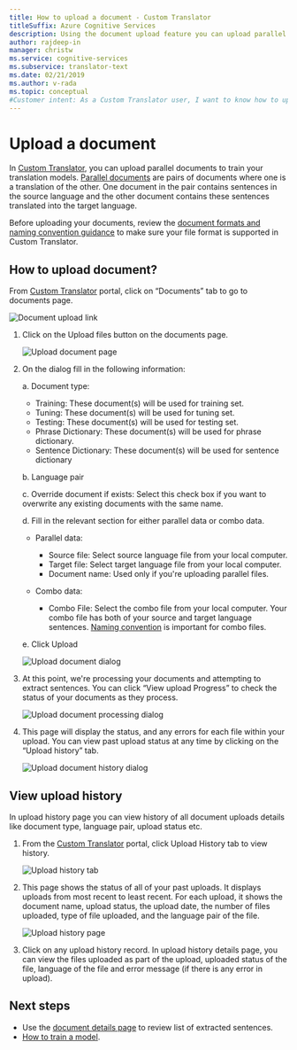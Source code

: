 ```yaml
---
title: How to upload a document - Custom Translator
titleSuffix: Azure Cognitive Services
description: Using the document upload feature you can upload parallel document for your trainings. Parallel documents are pairs of documents where one is the translation of the other. One document in the pair contains sentences in the source language and the other document contains these sentences translated into the target language.  
author: rajdeep-in
manager: christw
ms.service: cognitive-services
ms.subservice: translator-text
ms.date: 02/21/2019
ms.author: v-rada
ms.topic: conceptual
#Customer intent: As a Custom Translator user, I want to know how to upload document, so that I can start uploading my documents to train my model .
---
```


# Upload a document

In [Custom Translator](https://portal.customtranslator.azure.ai), you can upload parallel documents to train your translation models. [Parallel documents](what-are-parallel-documents.md) are pairs of documents where one is a translation of the other. One document in the pair contains sentences in the source language and the other document contains these sentences translated into the target language.

Before uploading your documents, review the [document formats and naming convention guidance](document-formats-naming-convention.md) to make sure your file format is supported in Custom Translator.

## How to upload document?

From [Custom Translator](https://portal.customtranslator.azure.ai) portal, click on “Documents” tab to go to documents page.

![Document upload link](media/how-to/how-to-upload-1.png)


1.  Click on the Upload files button on the documents page.

    ![Upload document page](media/how-to/how-to-upload-2.png)

2.  On the dialog fill in the following information:

    a.  Document type:

    -  Training: These document(s) will be used for training set.
    -  Tuning: These document(s) will be used for tuning set.
    -  Testing: These document(s) will be used for testing set.
    -  Phrase Dictionary: These document(s) will be used for phrase  dictionary.
    -  Sentence Dictionary: These document(s) will be used for sentence  dictionary

    b.  Language pair

    c.  Override document if exists: Select this check box if you want to
        overwrite any existing documents with the same name.

    d.  Fill in the relevant section for either parallel data or combo data.

    -  Parallel data:
        -  Source file: Select source language file from your local computer.
        -  Target file: Select target language file from your local computer.
        -  Document name: Used only if you're uploading parallel files.

    - Combo data:
        -  Combo File: Select the combo file from your local computer. Your combo file has both of your source and target language sentences. [Naming convention](document-formats-naming-convention.md) is important for combo files.

    e.  Click Upload

    ![Upload document dialog](media/how-to/how-to-upload-dialog.png)

3.  At this point, we're processing your documents and attempting to extract sentences. You can click “View upload Progress” to check the status of your documents as they process.

    ![Upload document processing dialog](media/how-to/how-to-upload-processing-dialog.png)

4.  This page will display the status, and any errors for each file within your
    upload. You can view past upload status at any time by clicking on the
    “Upload history” tab.

    ![Upload document history dialog](media/how-to/how-to-upload-document-history.png)


## View upload history

In upload history page you can view history of all document uploads details like document type, language pair, upload status etc.

1. From the [Custom Translator](https://portal.customtranslator.azure.ai) portal,
    click Upload History tab to view history.

    ![Upload history tab](media/how-to/how-to-upload-history-1.png)

2. This page shows the status of all of your past uploads. It displays
    uploads from most recent to least recent. For each upload, it shows the document name, upload status, the upload date, the number of files uploaded, type of file uploaded, and the language pair of the file.

    ![Upload history page](media/how-to/how-to-document-history-2.png)

3. Click on any upload history record. In upload history details page,
    you can view the files uploaded as part of the upload, uploaded status of the file, language of the file and error message (if there is any error in upload).

## Next steps

- Use the [document details page](how-to-view-document-details.md) to review list of extracted sentences.
- [How to train a model](how-to-train-model.md).

